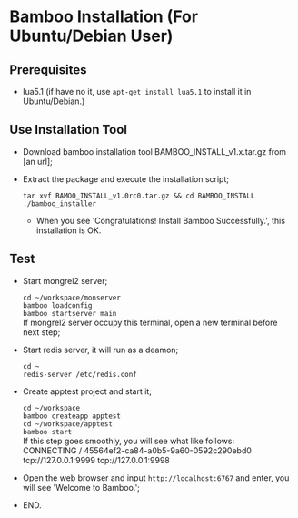 Bamboo Installation (For Ubuntu/Debian User)
============================================

## Prerequisites

- lua5.1 (if have no it, use `apt-get install lua5.1` to install it in Ubuntu/Debian.)

## Use Installation Tool

- Download bamboo installation tool BAMBOO_INSTALL_v1.x.tar.gz from [an url];
- Extract the package and execute the installation script;

	`tar xvf BAMOO_INSTALL_v1.0rc0.tar.gz && cd BAMBOO_INSTALL`  
	`./bamboo_installer`  

	- When you see 'Congratulations! Install Bamboo Successfully.', this installation is OK.

## Test

- Start mongrel2 server;

	`cd ~/workspace/monserver`  
	`bamboo loadconfig`  
	`bamboo startserver main`  
If mongrel2 server occupy this terminal, open a new terminal before next step;	

- Start redis server, it will run as a deamon;

	`cd ~`  
	`redis-server /etc/redis.conf`
	
- Create apptest project and start it;

	`cd ~/workspace`  
	`bamboo createapp apptest`  
	`cd ~/workspace/apptest`  
	`bamboo start`  
  If this step goes smoothly, you will see what like follows:  
  CONNECTING / 45564ef2-ca84-a0b5-9a60-0592c290ebd0 tcp://127.0.0.1:9999 tcp://127.0.0.1:9998  
  
- Open the web browser and input `http://localhost:6767` and enter, you will see 'Welcome to Bamboo.';
- END.

